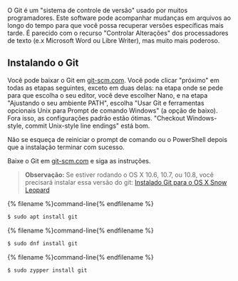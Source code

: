 O Git é um "sistema de controle de versão" usado por muitos programadores. Este software pode acompanhar mudanças em arquivos ao longo do tempo para que você possa recuperar versões específicas mais tarde. É parecido com o recurso "Controlar Alterações" dos processadores de texto (e.x Microsoft Word ou Libre Writer), mas muito mais poderoso.

## Instalando o Git

<!--sec data-title="Installing Git: Windows" data-id="git_install_windows"
data-collapse=true ces-->

Você pode baixar o Git em [git-scm.com](https://git-scm.com/). Você pode clicar "próximo" em todas as etapas seguintes, exceto em duas delas: na etapa onde se pede para que escolha o seu editor, você deve escolher Nano, e na etapa "Ajustando o seu ambiente PATH", escolha "Usar Git e ferramentas opcionais Unix para Prompt de comando Windows" (a opção de baixo). Fora isso, as configurações padrão estão ótimas. "Checkout Windows-style, commit Unix-style line endings" está bom.

Não se esqueça de reiniciar o prompt de comando ou o PowerShell depois que a instalação terminar com sucesso. <!--endsec-->

<!--sec data-title="Installing Git: macOS" data-id="git_install_OSX"
data-collapse=true ces-->

Baixe o Git em [git-scm.com](https://git-scm.com/) e siga as instruções.

> **Observação:** Se estiver rodando o OS X 10.6, 10.7, ou 10.8, você precisará instalar essa versão do git: [Instalado Git para o OS X Snow Leopard](https://sourceforge.net/projects/git-osx-installer/files/git-2.3.5-intel-universal-snow-leopard.dmg/download)

<!--endsec-->

<!--sec data-title="Installing Git: Debian or Ubuntu" data-id="git_install_debian_ubuntu"
data-collapse=true ces-->

{% filename %}command-line{% endfilename %}

```bash
$ sudo apt install git
```

<!--endsec-->

<!--sec data-title="Installing Git: Fedora" data-id="git_install_fedora"
data-collapse=true ces-->

{% filename %}command-line{% endfilename %}

```bash
$ sudo dnf install git
```

<!--endsec-->

<!--sec data-title="Installing Git: openSUSE" data-id="git_install_openSUSE"
data-collapse=true ces-->

{% filename %}command-line{% endfilename %}

```bash
$ sudo zypper install git
```

<!--endsec-->